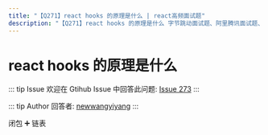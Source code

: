```yaml
---
title: "【Q271】react hooks 的原理是什么 | react高频面试题"
description: "【Q271】react hooks 的原理是什么 字节跳动面试题、阿里腾讯面试题、美团小米面试题。"
---
```


# react hooks 的原理是什么

::: tip Issue
欢迎在 Gtihub Issue 中回答此问题: [Issue 273](https://github.com/shfshanyue/Daily-Question/issues/273)
:::

::: tip Author
回答者: [newwangyiyang](https://github.com/newwangyiyang)
:::

闭包 ➕ 链表
